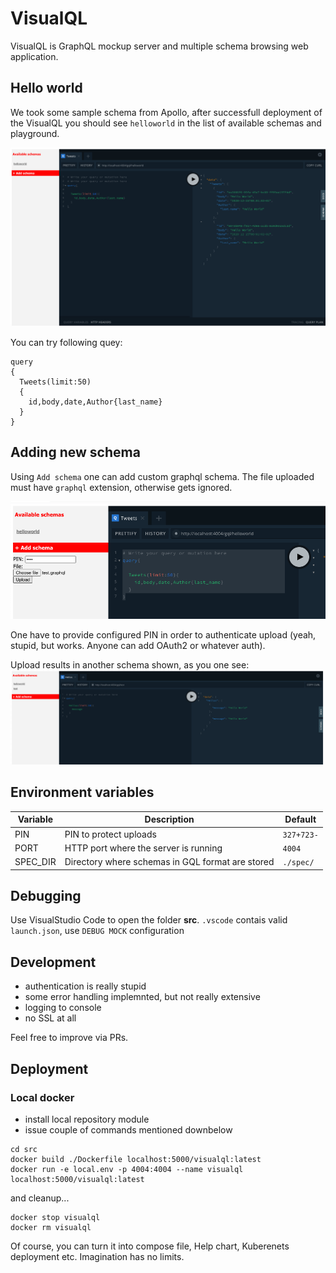 # VisualQL
VisualQL is GraphQL mockup server and multiple schema browsing web application.

## Hello world
We took some sample schema from Apollo, after successfull deployment of the VisualQL you should see `helloworld` in the list of available schemas and playground.

![Entry screen](doc/img/visualql-1.png)

You can try following quey:
``` 
query
{
  Tweets(limit:50)
  {
    id,body,date,Author{last_name}
  }
}
```

## Adding new schema
Using `Add schema` one can add custom graphql schema.
The file uploaded must have `graphql` extension, otherwise gets ignored.

![Upload](doc/img/visualql-2.png)

One have to provide configured PIN in order to authenticate upload (yeah, stupid, but works. Anyone can add OAuth2 or whatever auth).

Upload results in another schema shown, as you one see:
![Upload done](doc/img/visualql-3.png)

## Environment variables

|Variable|Description|Default|
|-|-|-|
|PIN|PIN to protect uploads|`327+723-`|
|PORT|HTTP port where the server is running|`4004`|
|SPEC_DIR|Directory where schemas in GQL format are stored|`./spec/`|
 
## Debugging
Use VisualStudio Code to open the folder **src**.
`.vscode` contais valid `launch.json`, use `DEBUG MOCK` configuration

## Development
- authentication is really stupid
- some error handling implemnted, but not really extensive
- logging to console
- no SSL at all

Feel free to improve via PRs.

## Deployment

### Local docker

- install local repository module
- issue couple of commands mentioned downbelow
```
cd src
docker build ./Dockerfile localhost:5000/visualql:latest 
docker run -e local.env -p 4004:4004 --name visualql localhost:5000/visualql:latest
```

and cleanup...
```
docker stop visualql  
docker rm visualql
```

Of course, you can turn it into compose file, Help chart, Kuberenets deployment etc. Imagination has no limits.

